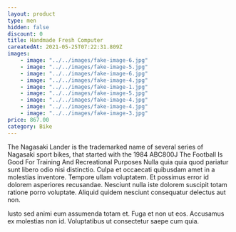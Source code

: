 ```yaml
---
layout: product
type: men
hidden: false
discount: 0
title: Handmade Fresh Computer
careatedAt: 2021-05-25T07:22:31.809Z
images:
    - image: "../../images/fake-image-6.jpg"
    - image: "../../images/fake-image-5.jpg"
    - image: "../../images/fake-image-6.jpg"
    - image: "../../images/fake-image-4.jpg"
    - image: "../../images/fake-image-1.jpg"
    - image: "../../images/fake-image-5.jpg"
    - image: "../../images/fake-image-4.jpg"
    - image: "../../images/fake-image-4.jpg"
    - image: "../../images/fake-image-3.jpg"
price: 867.00
category: Bike
---
```

The Nagasaki Lander is the trademarked name of several series of Nagasaki sport bikes, that started with the 1984 ABC800J
The Football Is Good For Training And Recreational Purposes
Nulla quia quia quod pariatur sunt libero odio nisi distinctio. Culpa et occaecati quibusdam amet in a molestias inventore. Tempore ullam voluptatem. Et possimus error id dolorem asperiores recusandae. Nesciunt nulla iste dolorem suscipit totam ratione porro voluptate. Aliquid quidem nesciunt consequatur delectus aut non.
 Iusto sed animi eum assumenda totam et. Fuga et non ut eos. Accusamus ex molestias non id. Voluptatibus ut consectetur saepe cum quia.
